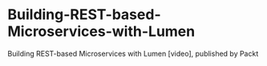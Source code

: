 # Building-REST-based-Microservices-with-Lumen
Building REST-based Microservices with Lumen [video], published by Packt
